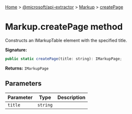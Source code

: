 [Home](./index) &gt; [@microsoft/api-extractor](api-extractor.md) &gt; [Markup](api-extractor.markup.md) &gt; [createPage](api-extractor.markup.createpage.md)

# Markup.createPage method

Constructs an IMarkupTable element with the specified title.

**Signature:**
```javascript
public static createPage(title: string): IMarkupPage;
```
**Returns:** `IMarkupPage`

## Parameters

|  Parameter | Type | Description |
|  --- | --- | --- |
|  `title` | `string` |  |

